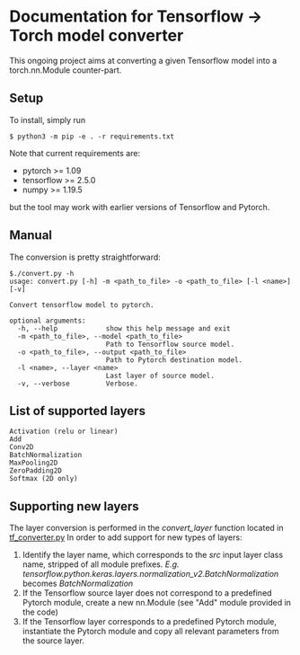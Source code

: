 # Documentation for Tensorflow -> Torch model converter

This ongoing project aims at converting a given Tensorflow model into a torch.nn.Module counter-part.

## Setup
To install, simply run
```
$ python3 -m pip -e . -r requirements.txt
```
Note that current requirements are:
- pytorch >= 1.09
- tensorflow >= 2.5.0
- numpy >= 1.19.5

but the tool may work with earlier versions of Tensorflow and Pytorch.

## Manual
The conversion is pretty straightforward:
```
$./convert.py -h
usage: convert.py [-h] -m <path_to_file> -o <path_to_file> [-l <name>] [-v]

Convert tensorflow model to pytorch.

optional arguments:
  -h, --help            show this help message and exit
  -m <path_to_file>, --model <path_to_file>
                        Path to Tensorflow source model.
  -o <path_to_file>, --output <path_to_file>
                        Path to Pytorch destination model.
  -l <name>, --layer <name>
                        Last layer of source model.
  -v, --verbose         Verbose.
```

## List of supported layers
```
Activation (relu or linear)
Add
Conv2D
BatchNormalization
MaxPooling2D
ZeroPadding2D
Softmax (2D only)
```

## Supporting new layers
The layer conversion is performed in the *convert_layer* function located in [tf_converter.py](https://github.com/romain-xu-darme/tf2torch/blob/main/tf_converter.py)
In order to add support for new types of layers:
1) Identify the layer name, which corresponds to the *src* input layer class name, stripped of all module prefixes. *E.g.* *tensorflow.python.keras.layers.normalization_v2.BatchNormalization* becomes *BatchNormalization*
2) If the Tensorflow source layer does not correspond to a predefined Pytorch module, create a new nn.Module (see "Add" module provided in the code)
3) If the Tensorflow layer corresponds to a predefined Pytorch module, instantiate the Pytorch module and copy all relevant parameters from the source layer.


